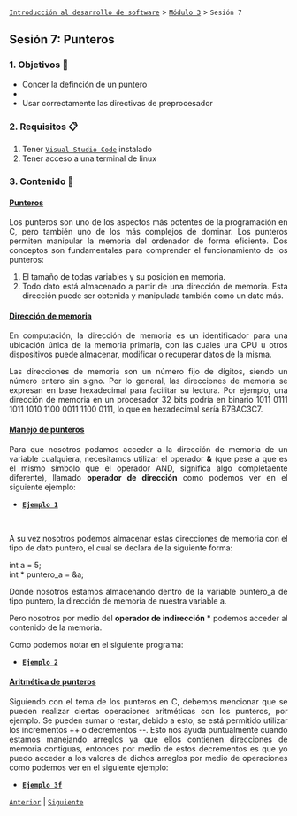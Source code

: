 [`Introducción al desarrollo de software`](../../README.md) > [`Módulo 3`](../README.md) > `Sesión 7` 

## Sesión 7: Punteros

<div style="text-align: justify;">

### 1. Objetivos :dart:

 - Concer la definción de un puntero
 - 
 - Usar correctamente las directivas de preprocesador 

 ### 2. Requisitos :clipboard:

1. Tener [`Visual Studio Code`](https://code.visualstudio.com/) instalado 
2. Tener acceso a una terminal de linux

### 3. Contenido :blue_book:

 #### <ins>Punteros</ins>
Los punteros son uno de los aspectos más potentes de la programación en C, pero también uno de los más complejos de dominar. Los punteros permiten manipular la memoria del ordenador de forma eficiente. Dos conceptos son fundamentales para comprender el funcionamiento de los punteros:<br>

1. El tamaño de todas variables y su posición en memoria.
2. Todo dato está almacenado a partir de una dirección de memoria. Esta dirección puede ser obtenida y manipulada también como un dato más.

 #### <ins>Dirección de memoria</ins>
 En computación, la dirección de memoria es un identificador para una ubicación única de la memoria primaria, con las cuales una CPU u otros dispositivos puede almacenar, modificar o recuperar datos de la misma.<br>

Las direcciones de memoria son un número fijo de dígitos, siendo un número entero sin signo. Por lo general, las direcciones de memoria se expresan en base hexadecimal para facilitar su lectura. Por ejemplo, una dirección de memoria en un procesador 32 bits podría en binario 1011 0111 1011 1010 1100 0011 1100 0111, lo que en hexadecimal sería B7BAC3C7.<br>

 #### <ins>Manejo de punteros</ins>

Para que nosotros podamos acceder a la dirección de memoria de un variable cualquiera, necesitamos utilizar el operador <b>&</b> (que pese a que es el mismo símbolo que el operador AND, significa algo completaente diferente), llamado <b>operador de dirección</b> como podemos ver en el siguiente ejemplo: <br>

- [**`Ejemplo 1`**](Code/mem_dir.c)

<br>

A su vez nosotros podemos almacenar estas direcciones de memoria con el tipo de dato puntero, el cual se declara de la siguiente forma:<br>

int a = 5;<br>
int * puntero_a = &a;<br>

Donde nosotros estamos almacenando dentro de la variable puntero_a de tipo puntero, la dirección de memoria de nuestra variable a.

Pero nosotros por medio del <b>operador de indirección *</b> podemos acceder al contenido de la memoria.

Como podemos notar en el siguiente programa: 
- [**`Ejemplo 2`**](Code/punteros.c)

 #### <ins>Aritmética de punteros</ins>
 Siguiendo con el tema de los punteros en C, debemos mencionar que se pueden realizar ciertas operaciones aritméticas con los punteros, por ejemplo. Se pueden sumar o restar, debido a esto, se está permitido utilizar los incrementos ++ o decrementos --. Esto nos ayuda puntualmente cuando estamos manejando arreglos ya que ellos contienen direcciones de memoria contiguas, entonces por medio de estos decrementos es que yo puedo acceder a los valores de dichos arreglos por medio de operaciones como podemos ver en el siguiente ejemplo: 

- [**`Ejemplo 3f`**](Code/aritmetica.c)

 [`Anterior`](../README.md) | [`Siguiente`](../Sesion-05/README.md)

 </div>